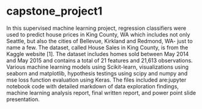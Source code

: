 # capstone_project1
In this supervised machine learning project, regression classifiers were used to predict house prices in King County, WA which includes not only Seattle, but also the cities of Bellevue, Kirkland and Redmond, WA- just to name a few.  The dataset, called House Sales in King County, is from the Kaggle website [1]. The dataset includes homes sold between May 2014 and May 2015 and contains a total of 21 features and 21,613 observations.  Various machine learning models using Scikit-learn, visualizations using seaborn and matplotlib, hypothesis testings using scipy and numpy and mse loss function evaluation using Keras.  The files included are:jupyter notebook code with detailed markdown of data exploration findings, machine learning analysis report, final written report, and power point slide presentation.
